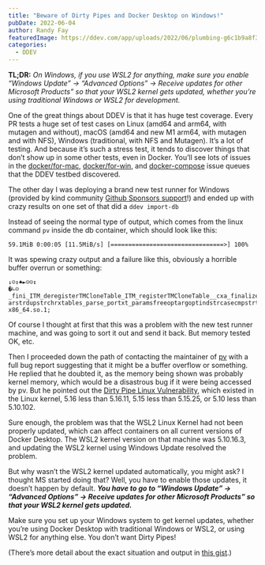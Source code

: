 ```yaml
---
title: "Beware of Dirty Pipes and Docker Desktop on Windows!"
pubDate: 2022-06-04
author: Randy Fay
featuredImage: https://ddev.com/app/uploads/2022/06/plumbing-g6c1b9a8f3_1920.jpg
categories:
  - DDEV
---
```


**TL;DR:** _On Windows, if you use WSL2 for anything, make sure you enable “Windows Update” → “Advanced Options” -> Receive updates for other Microsoft Products” so that your WSL2 kernel gets updated, whether you’re using traditional Windows or WSL2 for development._

One of the great things about DDEV is that it has huge test coverage. Every PR tests a huge set of test cases on Linux (amd64 and arm64, with mutagen and without), macOS (amd64 and new M1 arm64, with mutagen and with NFS), Windows (traditional, with NFS and Mutagen). It’s a lot of testing. And because it’s such a stress test, it tends to discover things that don’t show up in some other tests, even in Docker. You’ll see lots of issues in the [docker/for-mac](https://github.com/docker/for-mac/issues?q=is%3Aissue+author%3Arfay), [docker/for-win](https://github.com/docker/for-win/issues?q=is%3Aissue+author%3Arfay), and [docker-compose](https://github.com/docker/compose/issues?q=is%3Aissue+author%3Arfay) issue queues that the DDEV testbed discovered.

The other day I was deploying a brand new test runner for Windows (provided by kind community [Github Sponsors support](https://github.com/sponsors/rfay)!) and ended up with crazy results on one set of that did a `ddev import-db`

Instead of seeing the normal type of output, which comes from the linux command `pv` inside the db container, which should look like this:

```
59.1MiB 0:00:05 [11.5MiB/s] [================================>] 100%

```

It was spewing crazy output and a failure like this, obviously a horrible buffer overrun or something:

```
↓☺↕♠►☺☺↕
�∟☺_fini_ITM_deregisterTMCloneTable_ITM_registerTMCloneTable__cxa_finalize__deregister_frame_info__register_frame_infoxt_xlate_addputsprintfhtonsgetservbyportputch
arstrdupstrchrxtables_parse_portxt_paramsfreeoptargoptindstrcasecmpstrtoktouppertolowerlibxt_sctp_initxtables_register_matchlibxtables.so.12libc.musl-x86_64.so.1;

```

Of course I thought at first that this was a problem with the new test runner machine, and was going to sort it out and send it back. But memory tested OK, etc.

Then I proceeded down the path of contacting the maintainer of [pv](https://github.com/a-j-wood/pv) with a full bug report suggesting that it might be a buffer overflow or something. He replied that he doubted it, as the memory being shown was probably kernel memory, which would be a disastrous bug if it were being accessed by pv. But he pointed out the [Dirty Pipe Linux Vulnerability](https://dirtypipe.cm4all.com/), which existed in the Linux kernel, 5.16 less than 5.16.11, 5.15 less than 5.15.25, or 5.10 less than 5.10.102.

Sure enough, the problem was that the WSL2 Linux Kernel had not been properly updated, which can affect containers on all current versions of Docker Desktop. The WSL2 kernel version on that machine was 5.10.16.3, and updating the WSL2 kernel using Windows Update resolved the problem.

But why wasn’t the WSL2 kernel updated automatically, you might ask? I thought MS started doing that? Well, you have to enable those updates, it doesn’t happen by default. _**You have to go to “Windows Update” → “Advanced Options” -> Receive updates for other Microsoft Products” so that your WSL2 kernel gets updated.**_

Make sure you set up your Windows system to get kernel updates, whether you’re using Docker Desktop with traditional Windows or WSL2, or using WSL2 for anything else. You don’t want Dirty Pipes!

(There’s more detail about the exact situation and output in [this gist](https://gist.github.com/rfay/18ed619edc366a73b289bd23bfb70bbc).)
